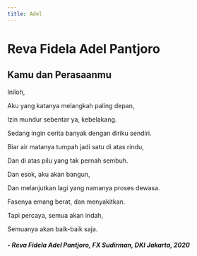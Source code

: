 ```yaml
---
title: Adel
---
```


# Reva Fidela Adel Pantjoro

## Kamu dan Perasaanmu

Iniloh,

Aku yang katanya melangkah paling depan,

Izin mundur sebentar ya, kebelakang.

Sedang ingin cerita banyak dengan diriku sendiri.

Biar air matanya tumpah jadi satu di atas rindu,

Dan di atas pilu yang tak pernah sembuh.

Dan esok, aku akan bangun,

Dan melanjutkan lagi yang namanya proses dewasa.

Fasenya emang berat, dan menyakitkan.

Tapi percaya, semua akan indah,

Semuanya akan baik-baik saja.

##### _- Reva Fidela Adel Pantjoro, FX Sudirman, DKI Jakarta, 2020_
